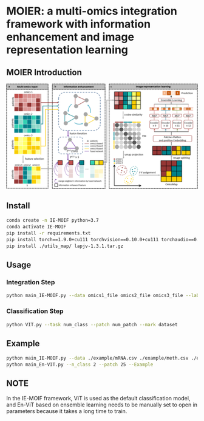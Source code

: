 # MOIER: a multi-omics integration framework with information enhancement and image representation learning
## MOIER Introduction
![image](https://github.com/CHNzhwei/IE-MOIF/blob/master/IE-MOIF.png)
## Install
```bash
conda create -n IE-MOIF python=3.7
conda activate IE-MOIF
pip install -r requirements.txt
pip install torch==1.9.0+cu111 torchvision==0.10.0+cu111 torchaudio==0.9.0 –f https://download.pytorch.org/whl/torch_stable.html --user
pip install ./utils_map/ lapjv-1.3.1.tar.gz
```
## Usage
### Integration Step
```bash
python main_IE-MOIF.py --data omics1_file omics2_file omics3_file --label label_file --type omics_1_name omics_2_name omics_3_name --fs_num 1000 1000 500
```
### Classification Step

```bash
python VIT.py --task num_class --patch num_patch --mark dataset
```
## Example

```bash
python main_IE-MOIF.py --data ./example/mRNA.csv ./example/meth.csv ./example/miRNA.csv --label ./example/label.csv --type mRNA meth miRNA --drm fs --fs_num 1000 1000 500 --fem tsne
python main_En-VIT.py --n_class 2 --patch 25 --Example
```
## NOTE
In the IE-MOIF framework, ViT is used as the default classification model, and En-ViT based on ensemble learning needs to be manually set to open in parameters because it takes a long time to train.





